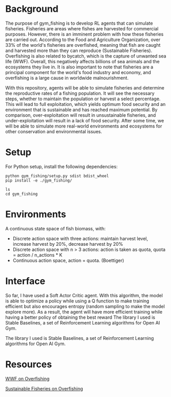 # Background

The purpose of gym_fishing is to develop RL agents that can simulate fisheries. Fisheries are areas where fishes are harvested for commercial purposes. However, there is an imminent problem with how these fisheries are carried out. According to the Food and Agriculture Organization, over 33% of the world's fisheries are overfished, meaning that fish are caught and harvested more than they can reproduce (Sustainable Fisheries). Overfishing is also related to bycatch, which is the capture of unwanted sea life (WWF). Overall, this negatively affects billions of sea animals and the ecosystems they live in. It is also important to note that fisheries are a principal component for the world's food industry and economy, and overfishing is a large cause in worldwide malnourishment.

With this repository, agents will be able to simulate fisheries and determine the reproductive rates of a fishing population. It will see the necessary steps, whether to maintain the population or harvest a select percentage. This will lead to full exploitation, which yields optimum food security and an environment that is sustainable and has reached maximum potential. By comparison, over-exploitation will result in unsustainable fisheries, and under-exploitation will result in a lack of food security. After some time, we will be able to simulate more real-world environments and ecosystems for other conservation and environmental issues.

# Setup

For Python setup, install the following dependencies:
```
python gym_fishing/setup.py sdist bdist_wheel 
pip install -e ./gym_fishing/
```
```
ls
cd gym_fishing
```

# Environments 
 
A continuous state space of fish biomass, with:
* Discrete action space with three actions: maintain harvest level, increase harvest by 20%, decrease harvest by 20%
* Discrete action space with n > 3 actions: action is taken as quota, quota = action / n_actions * K
* Continuous action space, action = quota. 
(Boettiger)

# Interface

So far, I have used a Soft Actor Critic agent. With this algorithm, the model is able to optimize a policy while using a Q function to make training efficient but also encourages entropy (random sampling to make the model explore more). As a result, the agent will have more efficient training while having a better policy of obtaining the best reward
The library I used is Stable Baselines, a set of Reinforcement Learning algorithms for Open AI Gym.

The library I used is Stable Baselines, a set of Reinforcement Learning algorithms for Open AI Gym.

# Resources

 [WWF on Overfishing](https://www.worldwildlife.org/threats/overfishing)

[Sustainable Fisheries on Overfishing](https://sustainablefisheries-uw.org/fact-check/how-many-fisheries-are-overfished/#:~:text=Currently%2C%20the%20Food%20and%20Agriculture,exploited%20(%E2%80%9Coverfished%E2%80%9D).&text=A%20recent%20estimate%20showed%20that,18%25%20come%20from%20unsustainable%20fisheries.)
